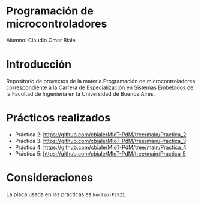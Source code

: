 # Programación de microcontroladores

Alumno: Claudio Omar Biale

# Introducción

Repositorio de proyectos de la materia Programación de microcontroladores correspondiente a la Carrera de Especialización en Sistemas Embebidos de la Facultad de Ingeniería en la Universidad de Buenos Aires.

# Prácticos realizados

- Práctica 2: https://github.com/cbiale/MIoT-PdM/tree/main/Practica_2
- Práctica 3: https://github.com/cbiale/MIoT-PdM/tree/main/Practica_3
- Práctica 4: https://github.com/cbiale/MIoT-PdM/tree/main/Practica_4
- Práctica 5: https://github.com/cbiale/MIoT-PdM/tree/main/Practica_5

# Consideraciones

La placa usada en las prácticas es `Nucleo-F29ZI`.
